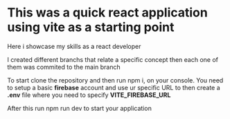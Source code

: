 
# This was a quick react application using vite as a starting point 

Here i showcase my skills as a react developer

I created different branchs that relate a specific concept then each one of them was commited to the main branch

To start clone the repository and then run npm i, on your console.
You need to setup a basic **firebase** account and use ur specific URL to then create a **.env** file where you need to specify **VITE_FIREBASE_URL**

After this run npm run dev to start your application
